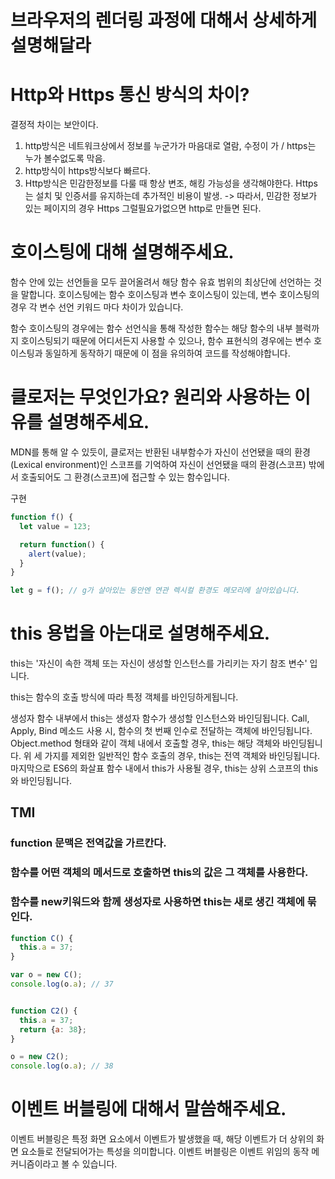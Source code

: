 # 브라우저의 렌더링 과정에 대해서 상세하게 설명해달라 



# Http와 Https 통신 방식의 차이?


결정적 차이는 보안이다.
 1. http방식은 네트워크상에서 정보를 누군가가 마음대로 열람, 수정이 가 / https는 누가 볼수없도록 막음.
 2. http방식이 https방식보다 빠르다. 
 3. Http방식은 민감한정보를 다룰 때 항상 변조, 해킹 가능성을 생각해야한다.
  Https는 설치 및 인증서를 유지하는데 추가적인 비용이 발생. -> 따라서, 민감한 정보가 있는 페이지의 경우 Https 그럴필요가없으면 http로 만들면 된다.



# 호이스팅에 대해 설명해주세요.

함수 안에 있는 선언들을 모두 끌어올려서 해당 함수 유효 범위의 최상단에 선언하는 것을 말합니다.
호이스팅에는 함수 호이스팅과 변수 호이스팅이 있는데, 변수 호이스팅의 경우 각 변수 선언 키워드 마다 차이가 있습니다.

함수 호이스팅의 경우에는 함수 선언식을 통해 작성한 함수는 해당 함수의 내부 블럭까지 호이스팅되기 때문에 어디서든지 사용할 수 있으나, 함수 표현식의 경우에는 변수 호이스팅과 동일하게 동작하기 때문에 이 점을 유의하여 코드를 작성해야합니다.



# 클로저는 무엇인가요? 원리와 사용하는 이유를 설명해주세요.

MDN를 통해 알 수 있듯이, 클로저는 반환된 내부함수가 자신이 선언됐을 때의 환경(Lexical environment)인 스코프를 기억하여 자신이 선언됐을 때의 환경(스코프) 밖에서 호출되어도 그 환경(스코프)에 접근할 수 있는 함수입니다.

구현 

````js
function f() {
  let value = 123;

  return function() {
    alert(value);
  }
}

let g = f(); // g가 살아있는 동안엔 연관 렉시컬 환경도 메모리에 살아있습니다.

````

# this 용법을 아는대로 설명해주세요.

this는 '자신이 속한 객체 또는 자신이 생성할 인스턴스를 가리키는 자기 참조 변수' 입니다.

this는 함수의 호출 방식에 따라 특정 객체를 바인딩하게됩니다.

생성자 함수 내부에서 this는 생성자 함수가 생성할 인스턴스와 바인딩됩니다.
Call, Apply, Bind 메소드 사용 시, 함수의 첫 번째 인수로 전달하는 객체에 바인딩됩니다.
Object.method 형태와 같이 객체 내에서 호출할 경우, this는 해당 객체와 바인딩됩니다.
위 세 가지를 제외한 일반적인 함수 호출의 경우, this는 전역 객체와 바인딩됩니다.
마지막으로 ES6의 화살표 함수 내에서 this가 사용될 경우, this는 상위 스코프의 this와 바인딩됩니다.

## TMI
### function 문맥은 전역값을 가르칸다.
### 함수를 어떤 객체의 메서드로 호출하면 this의 값은 그 객체를 사용한다.

### 함수를 new키워드와 함께 생성자로 사용하면 this는 새로 생긴 객체에 묶인다.
````js
function C() {
  this.a = 37;
}

var o = new C();
console.log(o.a); // 37


function C2() {
  this.a = 37;
  return {a: 38};
}

o = new C2();
console.log(o.a); // 38
````



# 이벤트 버블링에 대해서 말씀해주세요.

이벤트 버블링은 특정 화면 요소에서 이벤트가 발생했을 때, 해당 이벤트가 더 상위의 화면 요소들로 전달되어가는 특성을 의미합니다.
이벤트 버블링은 이벤트 위임의 동작 메커니즘이라고 볼 수 있습니다.


